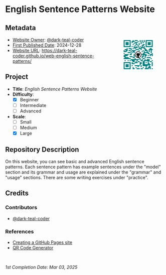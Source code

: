 <!-- README file for GitHub Pages website-->

# English Sentence Patterns Website

## Metadata

<img src="./qrcode-home-page.png" alt="QR code" width="20%" height="20%" align="right" style="margin:0px 5%; padding: 5px;">

- <ins>Website Owner</ins>: [@dark-teal-coder](github.com/dark-teal-coder)
- <ins>First Published Date</ins>: 2024-12-28
- <ins>Website URL</ins>: https://dark-teal-coder.github.io/web-english-sentence-patterns/

## Project

- **Title**: *English Sentence Patterns Website*
- **Difficulty**:
  - [x] Beginner
  - [ ] Intermediate
  - [ ] Advanced
- **Scale**:
  - [ ] Small
  - [ ] Medium
  - [x] Large

## Repository Description

On this website, you can see basic and advanced English sentence patterns. Each sentence pattern has example sentences under the "model" section and its grammar and usage are explained under the "grammar" and "usage" sections. There are some writing exercises under "practice".   

## Credits 

### Contributors 

- [@dark-teal-coder](github.com/dark-teal-coder)

### References 

- [Creating a GitHub Pages site](https://docs.github.com/en/pages/getting-started-with-github-pages/creating-a-github-pages-site)
- [QR Code Generator](https://me-qr.com/)

&nbsp;

*1st Completion Date: Mar 03, 2025*&emsp;
